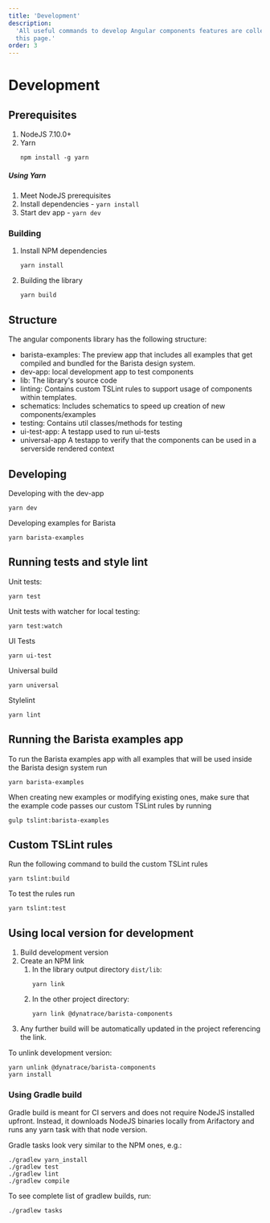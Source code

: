 ```yaml
---
title: 'Development'
description:
  'All useful commands to develop Angular components features are collected on
  this page.'
order: 3
---
```


# Development

## Prerequisites

1. NodeJS 7.10.0+
2. Yarn
   ```
   npm install -g yarn
   ```

##### Using Yarn

1. Meet NodeJS prerequisites
2. Install dependencies - `yarn install`
3. Start dev app - `yarn dev`

### Building

1. Install NPM dependencies
   ```
   yarn install
   ```
2. Building the library
   ```
   yarn build
   ```

## Structure

The angular components library has the following structure:

- barista-examples: The preview app that includes all examples that get compiled
  and bundled for the Barista design system.
- dev-app: local development app to test components
- lib: The library's source code
- linting: Contains custom TSLint rules to support usage of components within
  templates.
- schematics: Includes schematics to speed up creation of new
  components/examples
- testing: Contains util classes/methods for testing
- ui-test-app: A testapp used to run ui-tests
- universal-app A testapp to verify that the components can be used in a
  serverside rendered context

## Developing

Developing with the dev-app

```
yarn dev
```

Developing examples for Barista

```
yarn barista-examples
```

## Running tests and style lint

Unit tests:

```
yarn test
```

Unit tests with watcher for local testing:

```
yarn test:watch
```

UI Tests

```
yarn ui-test
```

Universal build

```
yarn universal
```

Stylelint

```
yarn lint
```

## Running the Barista examples app

To run the Barista examples app with all examples that will be used inside the
Barista design system run

```
yarn barista-examples
```

When creating new examples or modifying existing ones, make sure that the
example code passes our custom TSLint rules by running

```
gulp tslint:barista-examples
```

## Custom TSLint rules

Run the following command to build the custom TSLint rules

```
yarn tslint:build
```

To test the rules run

```
yarn tslint:test
```

## Using local version for development

1. Build development version
2. Create an NPM link
   1. In the library output directory `dist/lib`:
      ```
      yarn link
      ```
   2. In the other project directory:
      ```
      yarn link @dynatrace/barista-components
      ```
3. Any further build will be automatically updated in the project referencing
   the link.

To unlink development version:

```
yarn unlink @dynatrace/barista-components
yarn install
```

### Using Gradle build

Gradle build is meant for CI servers and does not require NodeJS installed
upfront. Instead, it downloads NodeJS binaries locally from Arifactory and runs
any yarn task with that node version.

Gradle tasks look very similar to the NPM ones, e.g.:

```
./gradlew yarn_install
./gradlew test
./gradlew lint
./gradlew compile
```

To see complete list of gradlew builds, run:

```
./gradlew tasks
```
